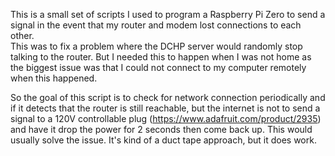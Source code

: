 This is a small set of scripts I used to program a Raspberry Pi Zero to send a signal in the event that my router and modem lost connections to each other.  
This was to fix a problem where the DCHP server would randomly stop talking to the router.  But I needed this to happen when I was not home as the
biggest issue was that I could not connect to my computer remotely when this happened. 

So the goal of this script is to check for network connection periodically and if it detects that the router is still reachable, but the internet is not to send
a signal to a 120V controllable plug (https://www.adafruit.com/product/2935) and have it drop the power for 2 seconds then come back up.   This would usually solve the issue.
It's kind of a duct tape approach, but it does work. 
